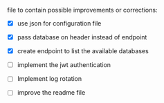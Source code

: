 file to contain possible improvements or corrections:
- [x] use json for configuration file
- [x] pass database on header instead of endpoint
- [x] create endpoint to list the available databases
- [ ] implement the jwt authentication
- [ ] Implement log rotation
- [ ] improve the readme file

